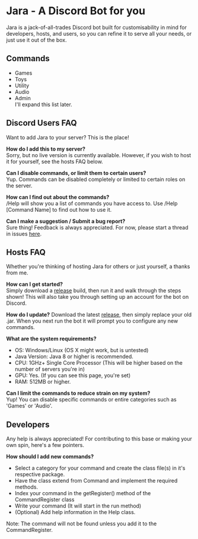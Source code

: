# Jara - A Discord Bot for you
Jara is a jack-of-all-trades Discord bot built for customisability in mind for developers, hosts, and users, so you can refine it to serve all your needs, or just use it out of the box. 

## Commands
- Games
- Toys
- Utility
- Audio
- Admin  
I'll expand this list later.

## Discord Users FAQ
Want to add Jara to your server? This is the place! 

**How do I add this to my server?**  
Sorry, but no live version is currently available. However, if you wish to host it for yourself, see the hosts FAQ below.  

**Can I disable commands, or limit them to certain users?**  
Yup. Commands can be disabled completely or limited to certain roles on the server.  

**How can I find out about the commands?**  
/Help will show you a list of commands you have access to. Use /Help [Command Name] to find out how to use it.  

**Can I make a suggestion / Submit a bug report?**  
Sure thing! Feedback is always appreciated. For now, please start a thread in issues [here](https://github.com/Zazsona/Jara/issues/new).

## Hosts FAQ
Whether you're thinking of hosting Jara for others or just yourself, a thanks from me.

**How can I get started?**  
Simply download a [release](https://github.com/Zazsona/Jara/releases) build, then run it and walk through the steps shown! This will also take you through setting up an account for the bot on Discord.

**How do I update?**
Download the latest [release](https://github.com/Zazsona/Jara/releases), then simply replace your old .jar. When you next run the bot it will prompt you to configure any new commands.

**What are the system requirements?**  
- OS: Windows/Linux (OS X might work, but is untested)
- Java Version: Java 8 or higher is recommended.
- CPU: 1GHz+ Single Core Processor (This will be higher based on the number of servers you're in)
- GPU: Yes. (If you can see this page, you're set)
- RAM: 512MB or higher.

**Can I limit the commands to reduce strain on my system?**  
Yup! You can disable specific commands or entire categories such as 'Games' or 'Audio'.

## Developers
Any help is always appreciated! For contributing to this base or making your own spin, here's a few pointers.

**How should I add new commands?**
- Select a category for your command and create the class file(s) in it's respective package. 
- Have the class extend from Command and implement the required methods.
- Index your command in the getRegister() method of the CommandRegister class
- Write your command (It will start in the run method)
- (Optional) Add help information in the Help class.

Note: The command will not be found unless you add it to the CommandRegister.